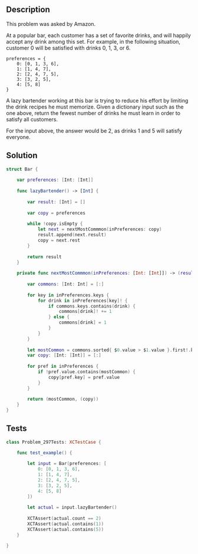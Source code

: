 ## Description

This problem was asked by Amazon.

At a popular bar, each customer has a set of favorite drinks, and will happily accept any drink among this set. For example, in the following situation, customer 0 will be satisfied with drinks 0, 1, 3, or 6.

```
preferences = {
    0: [0, 1, 3, 6],
    1: [1, 4, 7],
    2: [2, 4, 7, 5],
    3: [3, 2, 5],
    4: [5, 8]
}
```

A lazy bartender working at this bar is trying to reduce his effort by limiting the drink recipes he must memorize. Given a dictionary input such as the one above, return the fewest number of drinks he must learn in order to satisfy all customers.

For the input above, the answer would be 2, as drinks 1 and 5 will satisfy everyone.

## Solution

```swift
struct Bar {
    
    var preferences: [Int: [Int]]
    
    func lazyBartender() -> [Int] {
        
        var result: [Int] = []
        
        var copy = preferences
        
        while !copy.isEmpty {
            let next = nextMostCommmon(inPreferences: copy)
            result.append(next.result)
            copy = next.rest
        }
        
        return result
    }
    
    private func nextMostCommmon(inPreferences: [Int: [Int]]) -> (result: Int, rest: [Int: [Int]]) {
        
        var commons: [Int: Int] = [:]
        
        for key in inPreferences.keys {
            for drink in inPreferences[key]! {
                if commons.keys.contains(drink) {
                    commons[drink]! += 1
                } else {
                    commons[drink] = 1
                }
            }
        }
        
        let mostCommon = commons.sorted{ $0.value > $1.value }.first!.key
        var copy: [Int: [Int]] = [:]
        
        for pref in inPreferences {
            if !pref.value.contains(mostCommon) {
                copy[pref.key] = pref.value
            }
        }
        
        return (mostCommon, (copy))
    }
}
```

## Tests

```swift
class Problem_297Tests: XCTestCase {

    func test_example() {
        
        let input = Bar(preferences: [
            0: [0, 1, 3, 6],
            1: [1, 4, 7],
            2: [2, 4, 7, 5],
            3: [3, 2, 5],
            4: [5, 8]
        ])
        
        let actual = input.lazyBartender()
        
        XCTAssert(actual.count == 2)
        XCTAssert(actual.contains(1))
        XCTAssert(actual.contains(5))
    }

}
```